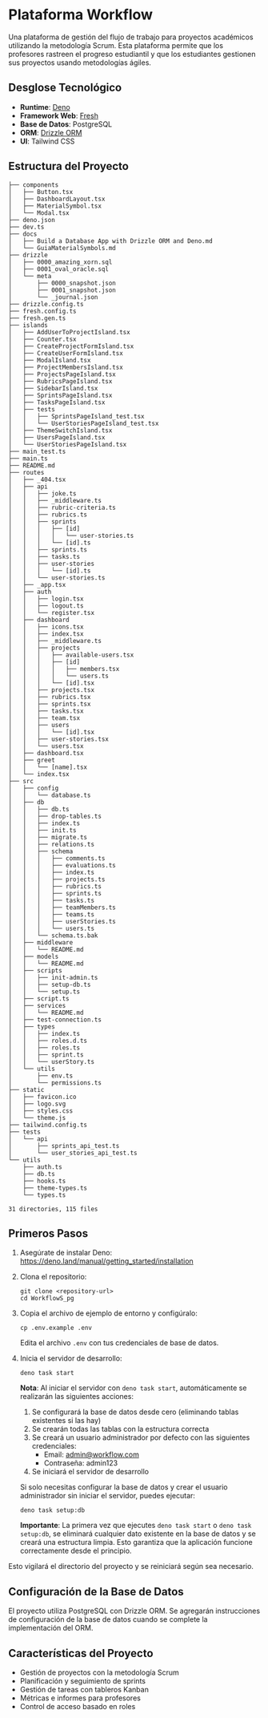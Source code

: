 # Plataforma Workflow

Una plataforma de gestión del flujo de trabajo para proyectos académicos utilizando la metodología Scrum. Esta plataforma permite que los profesores rastreen el progreso estudiantil y que los estudiantes gestionen sus proyectos usando metodologías ágiles.

## Desglose Tecnológico

- **Runtime**: [Deno](https://deno.land/)
- **Framework Web**: [Fresh](https://fresh.deno.dev/)
- **Base de Datos**: PostgreSQL
- **ORM**: [Drizzle ORM](https://orm.drizzle.team/)
- **UI**: Tailwind CSS

## Estructura del Proyecto

```
├── components
│   ├── Button.tsx
│   ├── DashboardLayout.tsx
│   ├── MaterialSymbol.tsx
│   └── Modal.tsx
├── deno.json
├── dev.ts
├── docs
│   ├── Build a Database App with Drizzle ORM and Deno.md
│   └── GuiaMaterialSymbols.md
├── drizzle
│   ├── 0000_amazing_xorn.sql
│   ├── 0001_oval_oracle.sql
│   └── meta
│       ├── 0000_snapshot.json
│       ├── 0001_snapshot.json
│       └── _journal.json
├── drizzle.config.ts
├── fresh.config.ts
├── fresh.gen.ts
├── islands
│   ├── AddUserToProjectIsland.tsx
│   ├── Counter.tsx
│   ├── CreateProjectFormIsland.tsx
│   ├── CreateUserFormIsland.tsx
│   ├── ModalIsland.tsx
│   ├── ProjectMembersIsland.tsx
│   ├── ProjectsPageIsland.tsx
│   ├── RubricsPageIsland.tsx
│   ├── SidebarIsland.tsx
│   ├── SprintsPageIsland.tsx
│   ├── TasksPageIsland.tsx
│   ├── tests
│   │   ├── SprintsPageIsland_test.tsx
│   │   └── UserStoriesPageIsland_test.tsx
│   ├── ThemeSwitchIsland.tsx
│   ├── UsersPageIsland.tsx
│   └── UserStoriesPageIsland.tsx
├── main_test.ts
├── main.ts
├── README.md
├── routes
│   ├── _404.tsx
│   ├── api
│   │   ├── joke.ts
│   │   ├── _middleware.ts
│   │   ├── rubric-criteria.ts
│   │   ├── rubrics.ts
│   │   ├── sprints
│   │   │   ├── [id]
│   │   │   │   └── user-stories.ts
│   │   │   └── [id].ts
│   │   ├── sprints.ts
│   │   ├── tasks.ts
│   │   ├── user-stories
│   │   │   └── [id].ts
│   │   └── user-stories.ts
│   ├── _app.tsx
│   ├── auth
│   │   ├── login.tsx
│   │   ├── logout.ts
│   │   └── register.tsx
│   ├── dashboard
│   │   ├── icons.tsx
│   │   ├── index.tsx
│   │   ├── _middleware.ts
│   │   ├── projects
│   │   │   ├── available-users.tsx
│   │   │   ├── [id]
│   │   │   │   ├── members.tsx
│   │   │   │   └── users.ts
│   │   │   └── [id].tsx
│   │   ├── projects.tsx
│   │   ├── rubrics.tsx
│   │   ├── sprints.tsx
│   │   ├── tasks.tsx
│   │   ├── team.tsx
│   │   ├── users
│   │   │   └── [id].tsx
│   │   ├── user-stories.tsx
│   │   └── users.tsx
│   ├── dashboard.tsx
│   ├── greet
│   │   └── [name].tsx
│   └── index.tsx
├── src
│   ├── config
│   │   └── database.ts
│   ├── db
│   │   ├── db.ts
│   │   ├── drop-tables.ts
│   │   ├── index.ts
│   │   ├── init.ts
│   │   ├── migrate.ts
│   │   ├── relations.ts
│   │   ├── schema
│   │   │   ├── comments.ts
│   │   │   ├── evaluations.ts
│   │   │   ├── index.ts
│   │   │   ├── projects.ts
│   │   │   ├── rubrics.ts
│   │   │   ├── sprints.ts
│   │   │   ├── tasks.ts
│   │   │   ├── teamMembers.ts
│   │   │   ├── teams.ts
│   │   │   ├── userStories.ts
│   │   │   └── users.ts
│   │   └── schema.ts.bak
│   ├── middleware
│   │   └── README.md
│   ├── models
│   │   └── README.md
│   ├── scripts
│   │   ├── init-admin.ts
│   │   ├── setup-db.ts
│   │   └── setup.ts
│   ├── script.ts
│   ├── services
│   │   └── README.md
│   ├── test-connection.ts
│   ├── types
│   │   ├── index.ts
│   │   ├── roles.d.ts
│   │   ├── roles.ts
│   │   ├── sprint.ts
│   │   └── userStory.ts
│   └── utils
│       ├── env.ts
│       └── permissions.ts
├── static
│   ├── favicon.ico
│   ├── logo.svg
│   ├── styles.css
│   └── theme.js
├── tailwind.config.ts
├── tests
│   └── api
│       ├── sprints_api_test.ts
│       └── user_stories_api_test.ts
└── utils
    ├── auth.ts
    ├── db.ts
    ├── hooks.ts
    ├── theme-types.ts
    └── types.ts

31 directories, 115 files
```

## Primeros Pasos

1. Asegúrate de instalar Deno: https://deno.land/manual/getting_started/installation

2. Clona el repositorio:
   ```
   git clone <repository-url>
   cd WorkflowS_pg
   ```

3. Copia el archivo de ejemplo de entorno y configúralo:
   ```
   cp .env.example .env
   ```
   Edita el archivo `.env` con tus credenciales de base de datos.

4. Inicia el servidor de desarrollo:
   ```
   deno task start
   ```
   
   **Nota**: Al iniciar el servidor con `deno task start`, automáticamente se realizarán las siguientes acciones:
   1. Se configurará la base de datos desde cero (eliminando tablas existentes si las hay)
   2. Se crearán todas las tablas con la estructura correcta
   3. Se creará un usuario administrador por defecto con las siguientes credenciales:
      - Email: admin@workflow.com
      - Contraseña: admin123
   4. Se iniciará el servidor de desarrollo

   Si solo necesitas configurar la base de datos y crear el usuario administrador sin iniciar el servidor, puedes ejecutar:
   ```
   deno task setup:db
   ```
   
   **Importante**: La primera vez que ejecutes `deno task start` o `deno task setup:db`, se eliminará cualquier dato existente en la base de datos y se creará una estructura limpia. Esto garantiza que la aplicación funcione correctamente desde el principio.

Esto vigilará el directorio del proyecto y se reiniciará según sea necesario.

## Configuración de la Base de Datos

El proyecto utiliza PostgreSQL con Drizzle ORM. Se agregarán instrucciones de configuración de la base de datos cuando se complete la implementación del ORM.

## Características del Proyecto

- Gestión de proyectos con la metodología Scrum
- Planificación y seguimiento de sprints
- Gestión de tareas con tableros Kanban
- Métricas e informes para profesores
- Control de acceso basado en roles